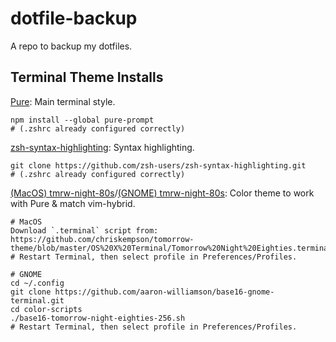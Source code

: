 # dotfile-backup

A repo to backup my dotfiles.

## Terminal Theme Installs

[Pure](https://github.com/sindresorhus/pure):
Main terminal style.
```
npm install --global pure-prompt
# (.zshrc already configured correctly)
```

[zsh-syntax-highlighting](https://github.com/zsh-users/zsh-syntax-highlighting):
Syntax highlighting.
```
git clone https://github.com/zsh-users/zsh-syntax-highlighting.git
# (.zshrc already configured correctly)
```

[(MacOS) tmrw-night-80s](https://github.com/chriskempson/tomorrow-theme/tree/master/OS%20X%20Terminal)/[(GNOME) tmrw-night-80s](https://github.com/aaron-williamson/base16-gnome-terminal): Color theme to work with Pure & match vim-hybrid.
```
# MacOS
Download `.terminal` script from: https://github.com/chriskempson/tomorrow-theme/blob/master/OS%20X%20Terminal/Tomorrow%20Night%20Eighties.terminal
# Restart Terminal, then select profile in Preferences/Profiles.

# GNOME
cd ~/.config
git clone https://github.com/aaron-williamson/base16-gnome-terminal.git
cd color-scripts
./base16-tomorrow-night-eighties-256.sh
# Restart Terminal, then select profile in Preferences/Profiles.
```


